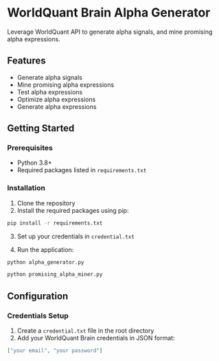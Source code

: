 # WorldQuant Brain Alpha Generator

Leverage WorldQuant API to generate alpha signals, and mine promising alpha expressions.

## Features

- Generate alpha signals
- Mine promising alpha expressions
- Test alpha expressions
- Optimize alpha expressions
- Generate alpha expressions

## Getting Started

### Prerequisites

- Python 3.8+
- Required packages listed in `requirements.txt`

### Installation

1. Clone the repository
2. Install the required packages using pip:

```bash
pip install -r requirements.txt
```

3. Set up your credentials in `credential.txt`

4. Run the application:

```bash
python alpha_generator.py
```

```bash
python promising_alpha_miner.py
```

## Configuration

### Credentials Setup

1. Create a `credential.txt` file in the root directory
2. Add your WorldQuant Brain credentials in JSON format:

```json
["your email", "your password"]
```

